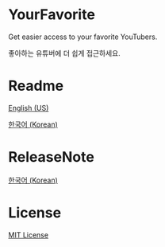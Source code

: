 # YourFavorite
Get easier access to your favorite YouTubers.

좋아하는 유튜버에 더 쉽게 접근하세요.

# Readme
[English (US)](https://github.com/cottons-kr/YourFavorite/blob/main/README-us.md)

[한국어 (Korean)](https://github.com/cottons-kr/YourFavorite/blob/main/README-kr.md)

# ReleaseNote
[한국어 (Korean)](https://github.com/cottons-kr/YourFavorite/blob/main/Releasenote-kr.md)

# License
[MIT License](https://github.com/cottons-kr/YourFavorite/blob/main/LICENSE)
